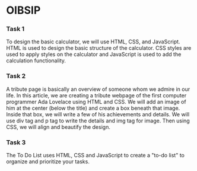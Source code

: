 # OIBSIP

### Task 1

To design the basic calculator, we will use HTML, CSS, and JavaScript. HTML is used to design the basic structure of the calculator. CSS styles are used to apply styles on the calculator and JavaScript is used to add the calculation functionality.

### Task 2

A tribute page is basically an overview of someone whom we admire in our life. In this article, we are creating a tribute webpage of the first computer programmer Ada Lovelace using HTML and CSS. We will add an image of him at the center (below the title) and create a box beneath that image. Inside that box, we will write a few of his achievements and details. We will use div tag and p tag to write the details and img tag for image. Then using CSS, we will align and beautify the design. 

### Task 3
The To Do List uses HTML, CSS and JavaScript to create a "to-do list" to organize and prioritize your tasks.